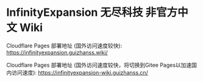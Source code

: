 # InfinityExpansion 无尽科技 非官方中文 Wiki

Cloudflare Pages 部署地址 (国外访问速度较快):  
https://infinityexpansion.guizhanss.wiki/

Cloudflare Pages 部署地址 (国外访问速度较快，将切换到Gitee Pages以加速国内访问速度):
https://infinityexpansion-wiki.guizhanss.cn/
